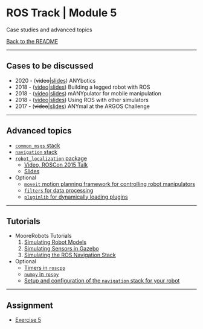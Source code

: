 # ROS Track | Module 5
Case studies and advanced topics

[Back to the README](README.md)

---
## Cases to be discussed
* 2020 - (~~video~~|[slides](readings/case_study_2020_anybotics.pdf)) ANYbotics
* 2018 - ([video](https://www.youtube.com/watch?v=5BkoGug8HhE&list=PLE-BQwvVGf8HOvwXPgtDfWoxd4Cc6ghiP&index=5)|[slides](readings/case_study_2018_anymal.pdf)) Building a legged robot with ROS
* 2018 - ([video](https://www.youtube.com/watch?v=-YSiJu7eNxk&list=PLE-BQwvVGf8HOvwXPgtDfWoxd4Cc6ghiP&index=6)|[slides](readings/case_study_2018_manypulator.pdf)) mANYpulator for mobile manipulation
* 2018 - ([video](https://www.youtube.com/watch?v=ZDTSyDsgbzg&list=PLE-BQwvVGf8HOvwXPgtDfWoxd4Cc6ghiP&index=7)|[slides](readings/case_study_2018_vortex.pdf)) Using ROS with other simulators
* 2017 - (~~video~~|[slides](readings/case_study_2017_anymal_argos_challenge.pdf)) ANYmal at the ARGOS Challenge

---
## Advanced topics
* [`common_msgs` stack](http://wiki.ros.org/common_msgs)
* [`navigation` stack](http://wiki.ros.org/navigation)
* [`robot_localization` package](http://docs.ros.org/melodic/api/robot_localization/html/index.html)
    * [Video, ROSCon 2015 Talk](https://www.ros.org/news/2016/06/tom-moore-working-with-the-robot-localization-package.html)
    * [Slides](readings/robot_localization.pdf)
* Optional
    * [`moveit` motion planning framework for controlling robot manipulators](https://moveit.ros.org/)
    * [`filters` for data processing](http://wiki.ros.org/filters)
    * [`pluginlib` for dynamically loading plugins](http://wiki.ros.org/pluginlib)

---
## Tutorials
* MooreRobots Tutorials
    1. [Simulating Robot Models](http://moorerobots.com/blog/post/1)
    2. [Simulating Sensors in Gazebo](http://moorerobots.com/blog/post/2)
    3. [Simulating the ROS Navigation Stack](http://moorerobots.com/blog/post/3)
* Optional
    * [Timers in `roscpp`](http://wiki.ros.org/roscpp_tutorials/Tutorials/Timers)
    * [`numpy` in `rospy`](http://wiki.ros.org/rospy_tutorials/Tutorials/numpy)
    * [Setup and configuration of the `navigation` stack for your robot](http://wiki.ros.org/navigation/Tutorials/RobotSetup)

---
## Assignment
* [Exercise 5](assignments/exercise5.pdf)
